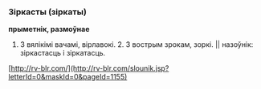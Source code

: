 ### Зіркасты (зіркаты)
**прыметнік, размоўнае**

1. З вялікімі вачамі, вірлавокі. 2. З вострым зрокам, зоркі. || назоўнік: зіркастасць і зіркатасць.

<a rel="author">[http://rv-blr.com/](http://rv-blr.com/slounik.jsp?letterId=0&maskId=0&pageId=1155)</a>
